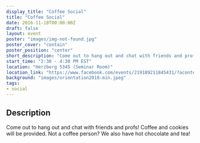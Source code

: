 ```yaml
---
display_title: "Coffee Social"
title: "Coffee Social"
date: 2016-11-18T00:00:00Z
draft: false
layout: event
poster: "images/img-not-found.jpg"
poster_cover: "contain"
poster_position: "center"
short_description: "Come out to hang out and chat with friends and profs! Coffee and cookies will be provided."
start_time: "2:30 - 4:30 PM EST"
location: "Herzberg 5345 (Seminar Room)"
location_link: "https://www.facebook.com/events/219189211845431/?acontext=%7B%22event_action_history%22%3A[%7B%22surface%22%3A%22page%22%7D]%7D"
background: "images/orientation2018-min.jpeg"
tags:
- social
---
```


## Description

Come out to hang out and chat with friends and profs! Coffee and cookies will be provided. Not a coffee person? We also have hot chocolate and tea!